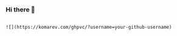 ### Hi there 👋
                                                                                                              ![](https://komarev.com/ghpvc/?username=your-github-username)
